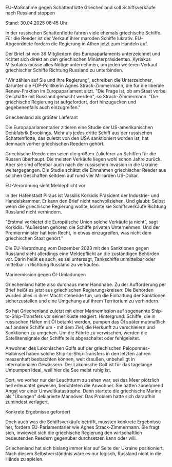 
EU-Maßnahme gegen Schattenflotte
Griechenland soll Schiffsverkäufe nach Russland stoppen


Stand: 30.04.2025 08:45 Uhr


In der russischen Schattenflotte fahren viele ehemals griechische Schiffe. Für die Reeder ist der Verkauf ihrer maroden Schiffe lukrativ. EU-Abgeordnete fordern die Regierung in Athen jetzt zum Handeln auf.   



Der Brief ist von 36 Mitgliedern des Europaparlaments unterzeichnet und richtet sich direkt an den griechischen Ministerpräsidenten. Kyriakos Mitsotakis müsse alles Nötige unternehmen, um jeden weiteren Verkauf griechischer Schiffe Richtung Russland zu unterbinden.


"Wir zählen auf Sie und Ihre Regierung", schreiben die Unterzeichner, darunter die FDP-Politikerin Agnes Strack-Zimmermann, die für die liberale Renew-Fraktion im Europaparlament sitzt. "Die Frage ist, ob am Staat vorbei Geschäfte mit Russland gemacht werden", so Strack-Zimmermann. "Die griechische Regierung ist aufgefordert, dort hinzugucken und gegebenenfalls auch einzugreifen." 

Griechenland als größter Lieferant


Die Europaparlamentarier zitieren eine Studie der US-amerikanischen Denkfabrik Brookings. Mehr als jedes dritte Schiff aus der russischen Schattenflotte, das zuletzt von den USA sanktioniert worden ist, hat demnach vorher griechischen Reedern gehört.


Griechische Reedereien seien die größten Zulieferer an Schiffen für die Russen überhaupt. Die meisten Verkäufe liegen wohl schon Jahre zurück. Aber sie sind offenbar auch nach der russischen Invasion in die Ukraine weitergegangen. Die Studie schätzt die Einnahmen griechischer Reeder aus solchen Geschäften seitdem auf rund vier Milliarden US-Dollar.

EU-Verordnung sieht Meldepflicht vor


In der Hafenstadt Piräus ist Vassilis Korkidis Präsident der Industrie- und Handelskammer. Er kann den Brief nicht nachvollziehen. Und glaubt: Selbst wenn die griechische Regierung wollte, könnte sie Schiffsverkäufe Richtung Russland nicht verhindern.


"Erstmal verbietet die Europäische Union solche Verkäufe ja nicht", sagt Korkidis. "Außerdem gehören die Schiffe privaten Unternehmen. Und der Premierminister hat kein Recht, in etwas einzugreifen, was nicht dem griechischen Staat gehört."  


Die EU-Verordnung vom Dezember 2023 mit den Sanktionen gegen Russland sieht allerdings eine Meldepflicht an die zuständigen Behörden vor. Darin heißt es auch, es sei untersagt, Tankschiffe unmittelbar oder mittelbar in Richtung Russland zu verkaufen.

Marinemission gegen Öl-Umladungen


Griechenland hätte also durchaus mehr Handhabe. Zu der Aufforderung per Brief heißt es jetzt aus griechischen Regierungskreisen: Die Behörden würden alles in ihrer Macht stehende tun, um die Einhaltung der Sanktionen sicherzustellen und eine Umgehung auf ihrem Territorium zu verhindern.


So hat Griechenland zuletzt mit einer Marinemission auf sogenannte Ship-to-Ship-Transfers vor seiner Küste reagiert. Hintergrund: Schiffe, die in russischen Häfen mit Öl betankt werden, pumpen das Öl später mutmaßlich auf andere Schiffe um - mit dem Ziel, die Herkunft zu verschleiern und Sanktionen zu umgehen. Um die Fährte zu verwischen, werden die Satellitensignale der Schiffe teils abgeschaltet oder fehlgeleitet.


Anwohner des Lakonischen Golfs auf der griechischen Peloponnes-Halbinsel haben solche Ship-to-Ship-Transfers in den letzten Jahren massenhaft beobachten können, weit draußen, unbehelligt in internationalen Gewässern. Der Lakonische Golf ist für das tagelange Umpumpen ideal, weil hier die See meist ruhig ist.


Dort, wo vorher nur der Leuchtturm zu sehen war, sei das Meer plötzlich hell erleuchtet gewesen, berichteten die Anwohner. Sie hatten zunehmend Angst vor einer Umweltkatastrophe. Dann startete die griechische Marine als "Übungen" deklarierte Mannöver. Das Problem hatte sich daraufhin zumindest verlagert.

Konkrete Ergebnisse gefordert


Doch auch was die Schiffsverkäufe betrifft, müssten konkrete Ergebnisse her, fordern EU-Parlamentarier wie Agnes Strack-Zimmermann. Sie fragt sich, inwieweit sich die griechische Regierung den wirtschaftlich bedeutenden Reedern gegenüber durchsetzen kann oder will.


Griechenland hat sich bislang immer klar auf Seite der Ukraine positioniert. Nach diesem Selbstverständnis wäre es nur logisch, Russland nicht in die Hände zu spielen.

